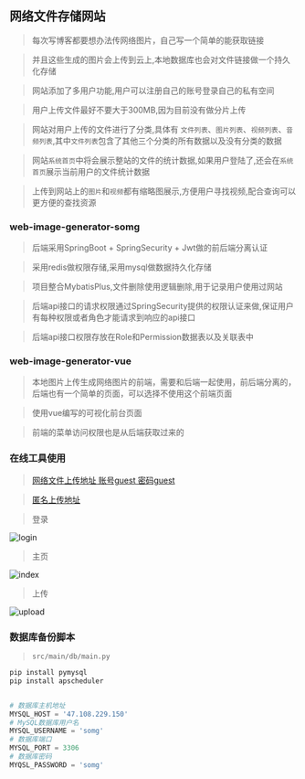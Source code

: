 ## 网络文件存储网站

> 每次写博客都要想办法传网络图片，自己写一个简单的能获取链接

> 并且这些生成的图片会上传到云上,本地数据库也会对文件链接做一个持久化存储

> 网站添加了多用户功能,用户可以注册自己的账号登录自己的私有空间

> 用户上传文件最好不要大于300MB,因为目前没有做分片上传

> 网站对用户上传的文件进行了分类,具体有 `文件列表`、`图片列表`、`视频列表`、`音频列表`,其中`文件列表`包含了其他三个分类的所有数据以及没有分类的数据

> 网站`系统首页`中将会展示整站的文件的统计数据,如果用户登陆了,还会在`系统首页`展示当前用户的文件统计数据

> 上传到网站上的`图片`和`视频`都有缩略图展示,方便用户寻找视频,配合查询可以更方便的查找资源


### web-image-generator-somg

> 后端采用SpringBoot + SpringSecurity + Jwt做的前后端分离认证

> 采用redis做权限存储,采用mysql做数据持久化存储

> 项目整合MybatisPlus,文件删除使用逻辑删除,用于记录用户使用过网站

> 后端api接口的请求权限通过SpringSecurity提供的权限认证来做,保证用户有每种权限或者角色才能请求到响应的api接口

> 后端api接口权限存放在Role和Permission数据表以及关联表中

### web-image-generator-vue

> 本地图片上传生成网络图片的前端，需要和后端一起使用，前后端分离的，后端也有一个简单的页面，可以选择不使用这个前端页面

> 使用vue编写的可视化前台页面

> 前端的菜单访问权限也是从后端获取过来的

### 在线工具使用
> [网络文件上传地址 账号guest 密码guest](http://nobibibi.top)

> [匿名上传地址](http://nobibibi.top:8888)

> 登录

![login](https://pub-pce.oss-cn-chengdu.aliyuncs.com/public/2023-03-26/518d3e3c173f4f7c96bd649ce1cac758.PNG)

> 主页

![index](https://pub-pce.oss-cn-chengdu.aliyuncs.com/public/2023-03-26/656d8bbca49348d2b648b116369c443f.PNG)

> 上传

![upload](https://pub-pce.oss-cn-chengdu.aliyuncs.com/public/2023-03-26/b9b52e4fff11437586d73d76ea75e653.PNG)


### 数据库备份脚本
> `src/main/db/main.py`

```python
pip install pymysql
pip install apscheduler


# 数据库主机地址
MYSQL_HOST = '47.108.229.150'
# MySQL数据库用户名
MYSQL_USERNAME = 'somg'
# 数据库端口
MYSQL_PORT = 3306
# 数据库密码
MYQSL_PASSWORD = 'somg'
```


